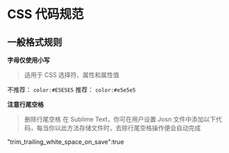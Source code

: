 # CSS 代码规范
## 一般格式规则
**字母仅使用小写**

> 适用于 CSS 选择符、属性和属性值

不推荐：
`color:#E5E5E5`
推荐：
`color:#e5e5e5`

**注意行尾空格**

> 删除行尾空格
> 在 Sublime Text，你可在用户设置 Josn 文件中添加以下代码，每当你以此方法存储文件时，去除行尾空格操作便会自动完成

"trim_trailing_white_space_on_save":true



